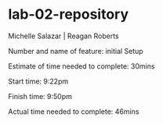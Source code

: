 # lab-02-repository

Michelle Salazar | Reagan Roberts

Number and name of feature: initial Setup

Estimate of time needed to complete: 30mins

Start time: 9:22pm

Finish time: 9:50pm

Actual time needed to complete: 46mins